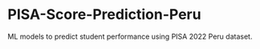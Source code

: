 # PISA-Score-Prediction-Peru
ML models to predict student performance using PISA 2022 Peru dataset.
